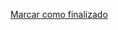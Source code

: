 <a onclick="test()" href="https://fx-learning.mgait.services:8443/finish/containers-images" target="_parent" class="btn primary-btn">Marcar como finalizado</a>
